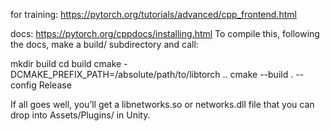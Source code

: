 

for training: https://pytorch.org/tutorials/advanced/cpp_frontend.html

docs: https://pytorch.org/cppdocs/installing.html
To compile this, following the docs, make a build/ subdirectory and call:

mkdir build
cd build
cmake -DCMAKE_PREFIX_PATH=/absolute/path/to/libtorch ..
cmake --build . --config Release

If all goes well, you’ll get a libnetworks.so or networks.dll file that you can drop into Assets/Plugins/ in Unity.



